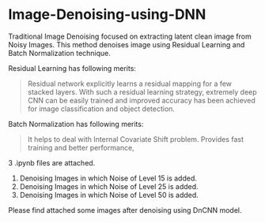 # Image-Denoising-using-DNN


Traditional Image Denoising focused on extracting latent clean image from Noisy Images. This method denoises image using Residual Learning and Batch Normalization technique.

Residual Learning has following merits:
> Residual network explicitly learns a residual mapping for a few stacked layers. 
> With such a residual learning strategy, extremely deep CNN can be easily trained and improved accuracy has been achieved for image classification and object detection.


Batch Normalization has following merits:
> It helps to deal with Internal Covariate Shift problem.
> Provides fast training and better performance,


3 .ipynb files are attached.
1) Denoising Images in which Noise of Level 15 is added.
2) Denoising Images in which Noise of Level 25 is added.
3) Denoising Images in which Noise of Level 50 is added.



Please find attached some images after denoising using DnCNN model. 
